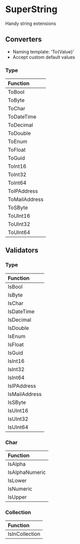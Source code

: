 # SuperString
 Handy string extensions

 ## Converters

 - Naming template: 'To{Value}'
 - Accept custom default values

 ### Type

| Function      |
| :------------ |
| ToBool        |
| ToByte        |
| ToChar        |
| ToDateTime    |
| ToDecimal     |
| ToDouble      |
| ToEnum        |
| ToFloat       |
| ToGuid        |
| ToInt16       |
| ToInt32       |
| ToInt64       |
| ToIPAddress   |
| ToMailAddress |
| ToSByte       |
| ToUInt16      |
| ToUInt32      |
| ToUInt64      |

## Validators

### Type

| Function      |
| :------------ |
| IsBool        |
| IsByte        |
| IsChar        |
| IsDateTime    |
| IsDecimal     |
| IsDouble      |
| IsEnum        |
| IsFloat       |
| IsGuid        |
| IsInt16       |
| IsInt32       |
| IsInt64       |
| IsIPAddress   |
| IsMailAddress |
| IsSByte       |
| IsUInt16      |
| IsUInt32      |
| IsUInt64      |

### Char

| Function       |
| :------------- |
| IsAlpha        |
| IsAlphaNumeric |
| IsLower        |
| IsNumeric      |
| IsUpper        |

### Collection

| Function       |
| :------------- |
| IsInCollection |